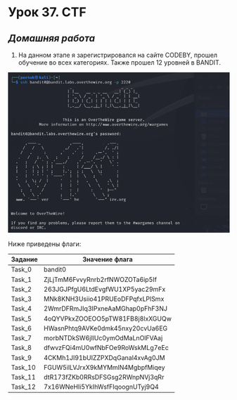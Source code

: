 # Урок 37. CTF

 ## ***Домашняя работа*** ##  
1) На данном этапе я зарегистрировался на сайте CODEBY, прошел обучение во всех категориях. Также прошел 12 уровней в BANDIT. 

![entrance](images/ent.png)  

Ниже приведены флаги:  

|Задание|Значение флага|
|-|----|
|Task_0|bandit0|
|Task_1|ZjLjTmM6FvvyRnrb2rfNWOZOTa6ip5If|
|Task_2|263JGJPfgU6LtdEvgfWU1XP5yac29mFx|
|Task_3|MNk8KNH3Usiio41PRUEoDFPqfxLPlSmx|
|Task_4|2WmrDFRmJIq3IPxneAaMGhap0pFhF3NJ|
|Task_5|4oQYVPkxZOOEOO5pTW81FB8j8lxXGUQw|
|Task_6|HWasnPhtq9AVKe0dmk45nxy20cvUa6EG|
|Task_7|morbNTDkSW6jIlUc0ymOdMaLnOlFVAaj|
|Task_8|dfwvzFQi4mU0wfNbFOe9RoWskMLg7eEc|
|Task_9|4CKMh1JI91bUIZZPXDqGanal4xvAg0JM|
|Task_10|FGUW5ilLVJrxX9kMYMmlN4MgbpfMiqey|
|Task_11|dtR173fZKb0RRsDFSGsg2RWnpNVj3qRr|
|Task_12|7x16WNeHIi5YkIhWsfFIqoognUTyj9Q4|




  






